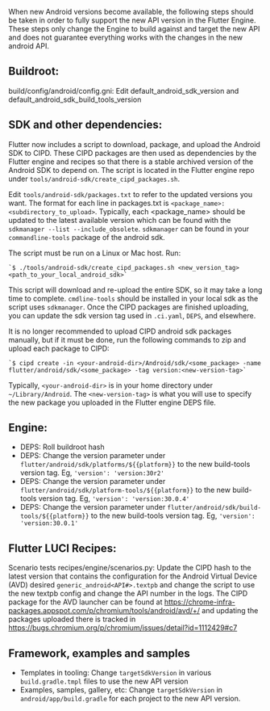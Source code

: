 When new Android versions become available, the following steps should be taken in order to fully support the new API version in the Flutter Engine. These steps only change the Engine to build against and target the new API and does not guarantee everything works with the changes in the new android API.

## Buildroot:

build/config/android/config.gni: Edit default_android_sdk_version and  default_android_sdk_build_tools_version

## SDK and other dependencies:

Flutter now includes a script to download, package, and upload the Android SDK to CIPD. These CIPD packages are then used as dependencies by the Flutter engine and recipes so that there is a stable archived version of the Android SDK to depend on. The script is located in the Flutter engine repo under `tools/android-sdk/create_cipd_packages.sh`.

Edit `tools/android-sdk/packages.txt` to refer to the updated versions you want. The format for each line in packages.txt is `<package_name>:<subdirectory_to_upload>`. Typically, each <package_name> should be updated to the latest available version which can be found with the `sdkmanager --list --include_obsolete`. `sdkmanager` can be found in your `commandline-tools` package of the android sdk.

The script must be run on a Linux or Mac host. Run:

    `$ ./tools/android-sdk/create_cipd_packages.sh <new_version_tag> <path_to_your_local_android_sdk>`

This script will download and re-upload the entire SDK, so it may take a long time to complete. `cmdline-tools` should be installed in your local sdk as the script uses `sdkmanager`. Once the CIPD packages are finished uploading, you can update the sdk version tag used in `.ci.yaml`, `DEPS`, and elsewhere.

It is no longer recommended to upload CIPD android sdk packages manually, but if it must be done, run the following commands to zip and upload each package to CIPD:

    `$ cipd create -in <your-android-dir>/Android/sdk/<some_package> -name flutter/android/sdk/<some_package> -tag version:<new-version-tag>`

Typically, `<your-android-dir>` is in your home directory under `~/Library/Android`. The `<new-version-tag>` is what you will use to specify the new package you uploaded in the Flutter engine DEPS file.

## Engine:

* DEPS: Roll buildroot hash
* DEPS: Change the version parameter under `flutter/android/sdk/platforms/${{platform}}` to the new build-tools version tag. Eg, `'version': 'version:30r2'`
* DEPS: Change the version parameter under `flutter/android/sdk/platform-tools/${{platform}}` to the new build-tools version tag. Eg, `'version': 'version:30.0.4'`
* DEPS: Change the version parameter under `flutter/android/sdk/build-tools/${{platform}}` to the new build-tools version tag. Eg, `'version': 'version:30.0.1'`

## Flutter LUCI Recipes:

Scenario tests recipes/engine/scenarios.py: Update the CIPD hash to the latest version that contains the configuration for the Android Virtual Device (AVD) desired `generic_android<API#>.textpb` and change the script to use the new textpb config and change the API number in the logs. The CIPD package for the AVD launcher can be found at https://chrome-infra-packages.appspot.com/p/chromium/tools/android/avd/+/ and updating the packages uploaded there is tracked in https://bugs.chromium.org/p/chromium/issues/detail?id=1112429#c7

## Framework, examples and samples

* Templates in tooling: Change `targetSdkVersion` in various `build.gradle.tmpl` files to use the new API version
* Examples, samples, gallery, etc: Change `targetSdkVersion` in `android/app/build.gradle` for each project to the new API version.
